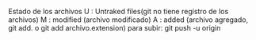 Estado de los archivos
U : Untraked files(git no tiene registro de los archivos)
M : modified (archivo modificado)
A : added (archivo agregado, git add. o git add archivo.extension)
para subir: git push -u origin